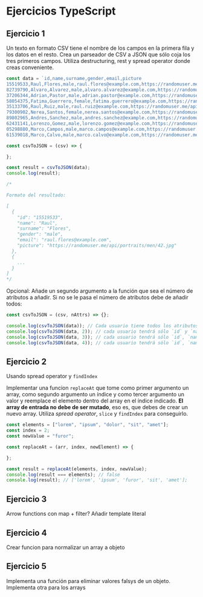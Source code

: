 # Ejercicios TypeScript

## Ejercicio 1

Un texto en formato CSV tiene el nombre de los campos en la primera fila y los datos en el resto.
Crea un parseador de CSV a JSON que sólo coja los tres primeros campos.
Utiliza destructuring, rest y spread operator donde creas conveniente.

<!-- prettier-ignore -->
```js
const data = `id,name,surname,gender,email,picture
15519533,Raul,Flores,male,raul.flores@example.com,https://randomuser.me/api/portraits/men/42.jpg
82739790,Alvaro,Alvarez,male,alvaro.alvarez@example.com,https://randomuser.me/api/portraits/men/48.jpg
37206344,Adrian,Pastor,male,adrian.pastor@example.com,https://randomuser.me/api/portraits/men/86.jpg
58054375,Fatima,Guerrero,female,fatima.guerrero@example.com,https://randomuser.me/api/portraits/women/74.jpg
35133706,Raul,Ruiz,male,raul.ruiz@example.com,https://randomuser.me/api/portraits/men/78.jpg
79300902,Nerea,Santos,female,nerea.santos@example.com,https://randomuser.me/api/portraits/women/61.jpg
89802965,Andres,Sanchez,male,andres.sanchez@example.com,https://randomuser.me/api/portraits/men/34.jpg
62431141,Lorenzo,Gomez,male,lorenzo.gomez@example.com,https://randomuser.me/api/portraits/men/81.jpg
05298880,Marco,Campos,male,marco.campos@example.com,https://randomuser.me/api/portraits/men/67.jpg
61539018,Marco,Calvo,male,marco.calvo@example.com,https://randomuser.me/api/portraits/men/86.jpg`;

const csvToJSON = (csv) => {

};

const result = csvToJSON(data);
console.log(result);

/*

Formato del resultado:

[
  {
    "id": "15519533",
    "name": "Raul",
    "surname": "Flores",
    "gender": "male",
    "email": "raul.flores@example.com",
    "picture": "https://randomuser.me/api/portraits/men/42.jpg"
  },
  {
    ...
  }
]
*/
```

Opcional: Añade un segundo argumento a la función que sea el número de atributos a añadir. Si no se le pasa el número
de atributos debe de añadir todos:

```js
const csvToJSON = (csv, nAttrs) => {};

console.log(csvToJSON(data)); // Cada usuario tiene todos los atributos como la implementación original
console.log(csvToJSON(data, 2)); // cada usuario tendrá sólo `id` y `name`
console.log(csvToJSON(data, 3)); // cada usuario tendrá sólo `id`, `name` y `surname`
console.log(csvToJSON(data, 4)); // cada usuario tendrá sólo `id`, `name`, `surname` y `gender`
```

## Ejercicio 2

Usando spread operator y `findIndex`

Implementar una funcion `replaceAt` que tome como primer argumento un array, como segundo argumento un índice
y como tercer argumento un valor y reemplace el elemento dentro del array en el índice indicado.
**El array de entrada no debe de ser mutado**, eso es, que debes de crear un nuevo array.
Utiliza _spread operator_, `slice` y `findIndex` para conseguirlo.

<!-- prettier-ignore -->
```js
const elements = ["lorem", "ipsum", "dolor", "sit", "amet"];
const index = 2;
const newValue = "furor";

const replaceAt = (arr, index, newElement) => {

};

const result = replaceAt(elements, index, newValue);
console.log(result === elements); // false
console.log(result); // ['lorem', 'ipsum', 'furor', 'sit', 'amet'];
```

## Ejercicio 3

Arrow functions con map + filter? Añadir template literal

## Ejercicio 4

Crear funcion para normalizar un array a objeto

## Ejercicio 5

Implementa una función para eliminar valores falsys de un objeto. Implementa otra para los arrays
